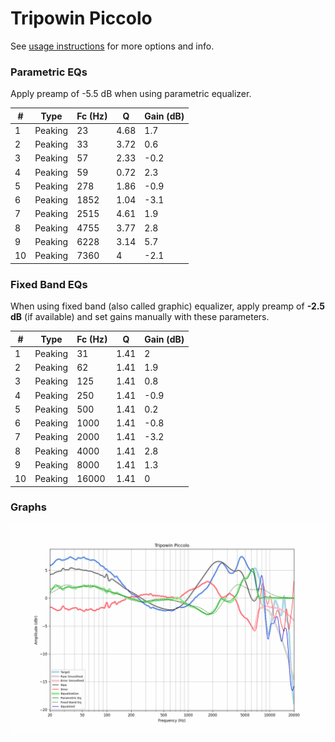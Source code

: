 # Tripowin Piccolo
See [usage instructions](https://github.com/jaakkopasanen/AutoEq#usage) for more options and info.

### Parametric EQs
Apply preamp of -5.5 dB when using parametric equalizer.

|   # | Type    |   Fc (Hz) |    Q |   Gain (dB) |
|-----|---------|-----------|------|-------------|
|   1 | Peaking |        23 | 4.68 |         1.7 |
|   2 | Peaking |        33 | 3.72 |         0.6 |
|   3 | Peaking |        57 | 2.33 |        -0.2 |
|   4 | Peaking |        59 | 0.72 |         2.3 |
|   5 | Peaking |       278 | 1.86 |        -0.9 |
|   6 | Peaking |      1852 | 1.04 |        -3.1 |
|   7 | Peaking |      2515 | 4.61 |         1.9 |
|   8 | Peaking |      4755 | 3.77 |         2.8 |
|   9 | Peaking |      6228 | 3.14 |         5.7 |
|  10 | Peaking |      7360 | 4    |        -2.1 |

### Fixed Band EQs
When using fixed band (also called graphic) equalizer, apply preamp of **-2.5 dB** (if available) and set gains manually with these parameters.

|   # | Type    |   Fc (Hz) |    Q |   Gain (dB) |
|-----|---------|-----------|------|-------------|
|   1 | Peaking |        31 | 1.41 |         2   |
|   2 | Peaking |        62 | 1.41 |         1.9 |
|   3 | Peaking |       125 | 1.41 |         0.8 |
|   4 | Peaking |       250 | 1.41 |        -0.9 |
|   5 | Peaking |       500 | 1.41 |         0.2 |
|   6 | Peaking |      1000 | 1.41 |        -0.8 |
|   7 | Peaking |      2000 | 1.41 |        -3.2 |
|   8 | Peaking |      4000 | 1.41 |         2.8 |
|   9 | Peaking |      8000 | 1.41 |         1.3 |
|  10 | Peaking |     16000 | 1.41 |         0   |

### Graphs
![](./Tripowin%20Piccolo.png)
